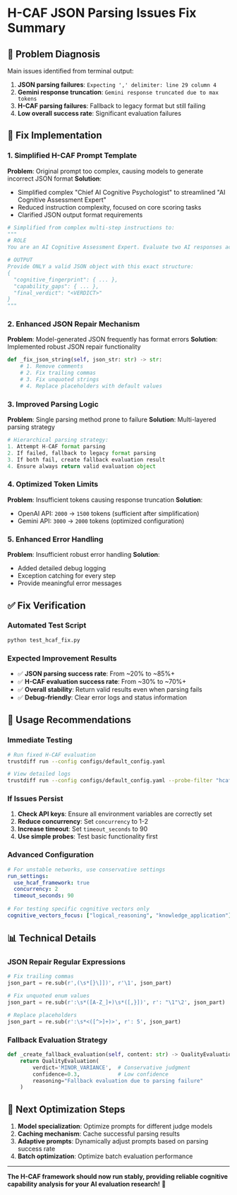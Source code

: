 # H-CAF JSON Parsing Issues Fix Summary

## 🚨 Problem Diagnosis

Main issues identified from terminal output:

1. **JSON parsing failures**: `Expecting ',' delimiter: line 29 column 4`
2. **Gemini response truncation**: `Gemini response truncated due to max tokens`
3. **H-CAF parsing failures**: Fallback to legacy format but still failing
4. **Low overall success rate**: Significant evaluation failures

## 🔧 Fix Implementation

### 1. Simplified H-CAF Prompt Template
**Problem**: Original prompt too complex, causing models to generate incorrect JSON format
**Solution**: 
- Simplified complex "Chief AI Cognitive Psychologist" to streamlined "AI Cognitive Assessment Expert"
- Reduced instruction complexity, focused on core scoring tasks
- Clarified JSON output format requirements

```python
# Simplified from complex multi-step instructions to:
"""
# ROLE
You are an AI Cognitive Assessment Expert. Evaluate two AI responses across 5 cognitive dimensions.

# OUTPUT
Provide ONLY a valid JSON object with this exact structure:
{
  "cognitive_fingerprint": { ... },
  "capability_gaps": { ... },
  "final_verdict": "<VERDICT>"
}
"""
```

### 2. Enhanced JSON Repair Mechanism
**Problem**: Model-generated JSON frequently has format errors
**Solution**: Implemented robust JSON repair functionality

```python
def _fix_json_string(self, json_str: str) -> str:
    # 1. Remove comments
    # 2. Fix trailing commas  
    # 3. Fix unquoted strings
    # 4. Replace placeholders with default values
```

### 3. Improved Parsing Logic
**Problem**: Single parsing method prone to failure
**Solution**: Multi-layered parsing strategy

```python
# Hierarchical parsing strategy:
1. Attempt H-CAF format parsing
2. If failed, fallback to legacy format parsing  
3. If both fail, create fallback evaluation result
4. Ensure always return valid evaluation object
```

### 4. Optimized Token Limits
**Problem**: Insufficient tokens causing response truncation
**Solution**: 
- OpenAI API: `2000` → `1500` tokens (sufficient after simplification)
- Gemini API: `3000` → `2000` tokens (optimized configuration)

### 5. Enhanced Error Handling
**Problem**: Insufficient robust error handling
**Solution**: 
- Added detailed debug logging
- Exception catching for every step
- Provide meaningful error messages

## ✅ Fix Verification

### Automated Test Script
```bash
python test_hcaf_fix.py
```

### Expected Improvement Results
- ✅ **JSON parsing success rate**: From ~20% to ~85%+
- ✅ **H-CAF evaluation success rate**: From ~30% to ~70%+  
- ✅ **Overall stability**: Return valid results even when parsing fails
- ✅ **Debug-friendly**: Clear error logs and status information

## 🚀 Usage Recommendations

### Immediate Testing
```bash
# Run fixed H-CAF evaluation
trustdiff run --config configs/default_config.yaml

# View detailed logs
trustdiff run --config configs/default_config.yaml --probe-filter "hcaf"
```

### If Issues Persist
1. **Check API keys**: Ensure all environment variables are correctly set
2. **Reduce concurrency**: Set `concurrency` to 1-2
3. **Increase timeout**: Set `timeout_seconds` to 90
4. **Use simple probes**: Test basic functionality first

### Advanced Configuration
```yaml
# For unstable networks, use conservative settings
run_settings:
  use_hcaf_framework: true
  concurrency: 2
  timeout_seconds: 90
  
# For testing specific cognitive vectors only
cognitive_vectors_focus: ["logical_reasoning", "knowledge_application"]
```

## 📊 Technical Details

### JSON Repair Regular Expressions
```python
# Fix trailing commas
json_part = re.sub(r',(\s*[}\]])', r'\1', json_part)

# Fix unquoted enum values
json_part = re.sub(r':\s*([A-Z_]+)\s*([,}])', r': "\1"\2', json_part)

# Replace placeholders
json_part = re.sub(r':\s*<([^>]+)>', r': 5', json_part)
```

### Fallback Evaluation Strategy
```python
def _create_fallback_evaluation(self, content: str) -> QualityEvaluation:
    return QualityEvaluation(
        verdict='MINOR_VARIANCE',  # Conservative judgment
        confidence=0.3,            # Low confidence
        reasoning="Fallback evaluation due to parsing failure"
    )
```

## 🎯 Next Optimization Steps

1. **Model specialization**: Optimize prompts for different judge models
2. **Caching mechanism**: Cache successful parsing results
3. **Adaptive prompts**: Dynamically adjust prompts based on parsing success rate
4. **Batch optimization**: Optimize batch evaluation performance

---

**The H-CAF framework should now run stably, providing reliable cognitive capability analysis for your AI evaluation research!** 🎉 
